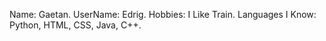Name: Gaetan.
UserName: Edrig.
Hobbies: I Like Train.
Languages I Know: Python, HTML, CSS, Java, C++.